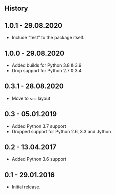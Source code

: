 History
-------

1.0.1 - 29.08.2020
----------------

- Include "test" to the package itself.

1.0.0 - 29.08.2020
----------------

- Added builds for Python 3.8 & 3.9
- Drop support for Python 2.7 & 3.4

0.3.1 - 28.08.2020
----------------

- Move to `src` layout

0.3 - 05.01.2019
----------------

* Added Python 3.7 support
* Dropped support for Python 2.6, 3.3 and Jython

0.2 - 13.04.2017
----------------

* Added Python 3.6 support

0.1 - 29.01.2016
----------------

* Initial release.
